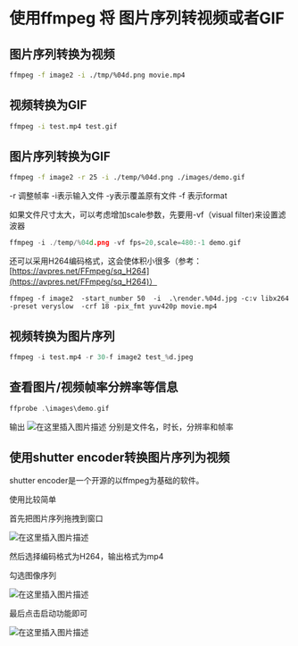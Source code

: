 # 使用ffmpeg 将 图片序列转视频或者GIF


## 图片序列转换为视频

```bash
ffmpeg -f image2 -i ./tmp/%04d.png movie.mp4
```

## 视频转换为GIF

```bash
ffmpeg -i test.mp4 test.gif
```

## 图片序列转换为GIF

```bash
ffmpeg -f image2 -r 25 -i ./temp/%04d.png ./images/demo.gif
```

-r 调整帧率
-i表示输入文件
-y表示覆盖原有文件
-f 表示format

如果文件尺寸太大，可以考虑增加scale参数，先要用-vf（visual filter)来设置滤波器
```cpp
ffmpeg -i ./temp/%04d.png -vf fps=20,scale=480:-1 demo.gif
```




还可以采用H264编码格式，这会使体积小很多（参考： [https://avpres.net/FFmpeg/sq_H264](https://avpres.net/FFmpeg/sq_H264)）

```
ffmpeg -f image2  -start_number 50  -i  .\render.%04d.jpg -c:v libx264  -preset veryslow  -crf 18 -pix_fmt yuv420p movie.mp4
```


## 视频转换为图片序列

```python
ffmpeg -i test.mp4 -r 30-f image2 test_%d.jpeg
```

## 查看图片/视频帧率分辨率等信息

```cpp
ffprobe .\images\demo.gif
```
输出
![在这里插入图片描述](https://img-blog.csdnimg.cn/1187ba0f207845f8833b2fe8259be7f6.png)
分别是文件名，时长，分辨率和帧率


## 使用shutter encoder转换图片序列为视频
shutter encoder是一个开源的以ffmpeg为基础的软件。

使用比较简单


首先把图片序列拖拽到窗口

![在这里插入图片描述](https://img-blog.csdnimg.cn/9ffa67770b954198ad63a1f1d1a190f7.png)

然后选择编码格式为H264，输出格式为mp4

勾选图像序列

![在这里插入图片描述](https://img-blog.csdnimg.cn/a3a55699dd86467182b30fce809633ce.png)


最后点击启动功能即可

![在这里插入图片描述](https://img-blog.csdnimg.cn/dd79f5cf73b342c0bcd8e2c55efab949.png)
